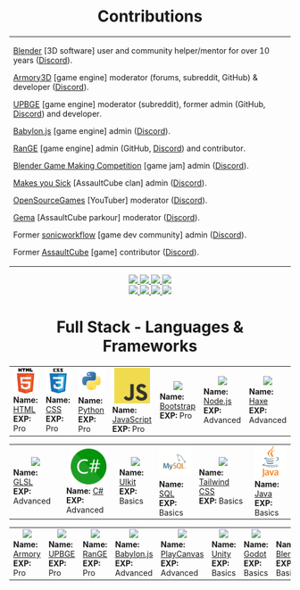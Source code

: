 <!-- SOCIAL LINKS -->
<h1 align="center">Contributions</h1>
<div align="center">
  <table>
    <tr>
      <td>
        <div align="left">
          <p><a href="https://blender.org">Blender</a> [3D software] user and community helper/mentor for over 10 years (<a href="https://discord.gg/blender">Discord</a>).</p>
          <p><a href="https://armory3d.org">Armory3D</a> [game engine] moderator (forums, subreddit, GitHub) & developer (<a href="https://discord.gg/rtpFtwnZCq">Discord</a>).</p>
          <p><a href="https://upbge.org">UPBGE</a> [game engine] moderator (subreddit), former admin (GitHub, <a href="https://discord.gg/kWjKQAR">Discord</a>) and developer.</p>
          <p><a href="https://babylonjs.com">Babylon.js</a> [game engine] admin (<a href="https://discord.gg/bn2xx6VkbP">Discord</a>).</p>
          <p><a href="https://rangeengine.tech">RanGE</a> [game engine] admin (GitHub, <a href="https://discord.gg/yenmgDw3Fn">Discord</a>) and contributor.</p>
          <p><a href="https://bgmchallenge.blogspot.com">Blender Game Making Competition</a> [game jam] admin (<a href="https://discord.gg/aR6CAcR">Discord</a>).</p>
          <p><a href="https://actionfps.com/clan/?id=mys">Makes you Sick</a> [AssaultCube clan] admin (<a href="https://discord.gg/DtDwfdw3Xm">Discord</a>).</p>
          <p><a href="https://youtube.com/@OpenSourceGames">OpenSourceGames</a> [YouTuber] moderator (<a href="https://discord.gg/DGrPnVUSaM">Discord</a>).</p>
          <p><a href="https://reddit.com/r/assaultcube/comments/kaczep/subreddits_back_open_i_have_one_question_what_the">Gema</a> [AssaultCube parkour] moderator (<a href="https://discord.gg/RFQx27P6Hw">Discord</a>).</p>
          <p>Former <a href="https://youtube.com/@SonicWorkflow">sonicworkflow</a> [game dev community] admin (<a href="https://discord.gg/BuAvRnmfNA">Discord</a>).</p>
          <p>Former <a href="https://assault.cubers.net">AssaultCube</a> [game] contributor (<a href="https://discord.me/assaultcube">Discord</a>).</p>
        </div>
      </td>
    </tr>
  </table>
</div>
<div align="center">
  <a href="https://twitter.com/rpaladin_01">
    <img src="https://img.shields.io/badge/twitter-%23E60023.svg?&color=blue&style=for-the-badge&logo=twitter&logoColor=white" />
  </a>
  <a href="https://youtube.com/channel/UCPnPW3BMq3Lv--L6XFoVfLA">
    <img src="https://img.shields.io/badge/youtube-%23E60023.svg?&style=for-the-badge&logo=youtube&logoColor=white" />
  </a>
  <a href="https://blender.stackexchange.com/users/123064/rpaladin">
    <img src="https://img.shields.io/badge/BlenderStackExchange-%23E60023.svg?&color=lightgrey&style=for-the-badge&logo=stackexchange&logoColor=white" />
  </a>
  <a href="https://reddit.com/u/randompandagames">
    <img src="https://img.shields.io/badge/reddit-%23E60023.svg?&color=darkorange&style=for-the-badge&logo=reddit&logoColor=white" />
  </a><br />
  <a href="https://discord.gg/xqrKhGjVJk">
    <img src="https://img.shields.io/badge/Armory3D Discord-%23E60023.svg?&color=darkslateblue&style=for-the-badge&logo=discord&logoColor=white" />
  </a>
  <a href="https://discord.gg/bn2xx6VkbP">
    <img src="https://img.shields.io/badge/Babylon.js Discord-%23E60023.svg?&color=darkslateblue&style=for-the-badge&logo=discord&logoColor=white" />
  </a>
  <a href="https://forums.armory3d.org/u/rpaladin">
    <img src="https://img.shields.io/badge/Armory3D Forum-%23E60023.svg?&color=yellow&style=for-the-badge&logo=discourse&logoColor=white" />
  </a>
  <a href="https://blenderartists.org/u/rpaladin">
    <img src="https://img.shields.io/badge/BlenderArtists-%23E60023.svg?&color=yellow&style=for-the-badge&logo=discourse&logoColor=white" />
  </a>
</div>
<!-- Full Stack -->
<h1 align="center">Full Stack - Languages & Frameworks</h1>
<table>
  <tr>
    <!-- HTML -->
    <td>
      <div align="center">
        <img src="https://raw.githubusercontent.com/github/explore/80688e429a7d4ef2fca1e82350fe8e3517d3494d/topics/html/html.png" width=64 /></br />
        <div align="left">
          <b>Name: </b><a href="https://developer.mozilla.org">HTML</a></br />
          <b>EXP: </b>Pro
        </div>
      </div>
    </td>
    <!-- CSS -->
    <td>
      <div align="center">
        <img src="https://raw.githubusercontent.com/github/explore/80688e429a7d4ef2fca1e82350fe8e3517d3494d/topics/css/css.png" width=64 /></br />
        <div align="left">
          <b>Name: </b><a href="https://developer.mozilla.org">CSS</a></br />
          <b>EXP: </b>Pro
        </div>
      </div>
    </td>
    <!-- Python -->
    <td>
      <div align="center">
        <img src="https://raw.githubusercontent.com/github/explore/80688e429a7d4ef2fca1e82350fe8e3517d3494d/topics/python/python.png" width=64 /></br />
        <div align="left">
          <b>Name: </b><a href="https://python.org">Python</a></br />
          <b>EXP: </b>Pro
        </div>
      </div>
    </td>
    <!-- JavaScript -->
    <td>
      <div align="center">
        <img src="https://raw.githubusercontent.com/github/explore/80688e429a7d4ef2fca1e82350fe8e3517d3494d/topics/javascript/javascript.png" width=64 /></br />
        <div align="left">
          <b>Name: </b><a href="https://www.javascript.com">JavaScript</a></br />
          <b>EXP: </b>Pro
        </div>
      </div>
    </td>
    <!-- Bootstrap -->
    <td>
      <div align="center">
        <img src="https://avatars.githubusercontent.com/u/2918581?s=200&v=4" width=64 /></br />
        <div align="left">
          <b>Name: </b><a href="https://getbootstrap.com">Bootstrap</a></br />
          <b>EXP: </b>Pro
        </div>
      </div>
    </td>
    <!-- Node.js -->
    <td>
      <div align="center">
        <img src="https://avatars.githubusercontent.com/u/9950313?s=200&v=4" width=64 /></br />
        <div align="left">
          <b>Name: </b><a href="https://nodejs.org">Node.js</a></br />
          <b>EXP: </b>Advanced
        </div>
      </div>
    </td>
    <!-- Haxe -->
    <td>
      <div align="center">
        <img src="https://avatars.githubusercontent.com/u/3826779?s=200&v=4" width=64 /></br />
        <div align="left">
          <b>Name: </b><a href="https://haxe.org">Haxe</a></br />
          <b>EXP: </b>Advanced
        </div>
      </div>
    </td>
  </tr>
</table>
<table>
  <tr>
    <!-- GLSL -->
    <td>
      <div align="center">
        <img src="https://avatars.githubusercontent.com/u/1608701?s=200&v=4" width=64 /></br />
        <div align="left">
          <b>Name: </b><a href="https://khronos.org">GLSL</a></br />
          <b>EXP: </b>Advanced
        </div>
      </div>
    </td>
    <!-- C# -->
    <td>
      <div align="center">
        <img src="https://raw.githubusercontent.com/github/explore/80688e429a7d4ef2fca1e82350fe8e3517d3494d/topics/csharp/csharp.png" width=64 /></br />
        <div align="left">
          <b>Name: </b><a href="https://dotnet.microsoft.com/en-us/download">C#</a></br />
          <b>EXP: </b>Advanced
        </div>
      </div>
    </td>
    <!-- UIkit -->
    <td>
      <div align="center">
        <img src="https://avatars.githubusercontent.com/u/4173184?s=200&v=4" width=64 /></br />
        <div align="left">
          <b>Name: </b><a href="https://getuikit.com">UIkit</a></br />
          <b>EXP: </b>Basics
        </div>
      </div>
    </td>
    <!-- SQL -->
    <td>
      <div align="center">
        <img src="https://raw.githubusercontent.com/github/explore/80688e429a7d4ef2fca1e82350fe8e3517d3494d/topics/mysql/mysql.png" width=64 /></br />
        <div align="left">
          <b>Name: </b><a href="https://aws.amazon.com/what-is/sql">SQL</a></br />
          <b>EXP: </b>Basics
        </div>
      </div>
    </td>
    <!-- TailwindCSS -->
    <td>
      <div align="center">
        <img src="https://avatars.githubusercontent.com/u/67109815?s=200&v=4" width=64 /></br />
        <div align="left">
          <b>Name: </b><a href="http://tailwindcss.com">Tailwind CSS</a></br />
          <b>EXP: </b>Basics
        </div>
      </div>
    </td>
    <!-- Java -->
    <td>
      <div align="center">
        <img src="https://raw.githubusercontent.com/github/explore/5b3600551e122a3277c2c5368af2ad5725ffa9a1/topics/java/java.png" width=64 /></br />
        <div align="left">
          <b>Name: </b><a href="https://java.com/en">Java</a></br />
          <b>EXP: </b>Basics
        </div>
      </div>
    </td>
  </tr>
</table>
<table>
  <tr>
    <!-- Armory -->
    <td>
      <div align="center">
        <img src="https://avatars.githubusercontent.com/u/20436620?s=200&v=4" width=64 /><br />
        <div align="left">
          <b>Name: </b><a href="https://armory3d.org">Armory</a><br />
          <b>EXP: </b>Pro
        </div>
      </div>
    </td>
    <!-- UPBGE -->
    <td>
      <div align="center">
        <img src="https://avatars.githubusercontent.com/u/16006310?s=200&v=4" width=64 /><br />
        <div align="left">
          <b>Name: </b><a href="https://upbge.org">UPBGE</a><br />
          <b>EXP: </b>Pro
        </div>
      </div>
    </td>
    <!-- RanGE -->
    <td>
      <div align="center">
        <img src="https://avatars.githubusercontent.com/u/112126963?s=200&v=4" width=64 /><br />
        <div align="left">
          <b>Name: </b><a href="https://rangeengine.tech">RanGE</a><br />
          <b>EXP: </b>Pro
        </div>
      </div>
    </td>
    <!-- Babylon.js -->
    <td>
      <div align="center">
        <img src="https://avatars.githubusercontent.com/u/4855800?s=200&v=4" width=64 /><br />
        <div align="left">
          <b>Name: </b><a href="https://babylonjs.com">Babylon.js</a><br />
          <b>EXP: </b>Advanced
        </div>
      </div>
    </td>
    <!-- PlayCanvas -->
    <td>
      <div align="center">
        <img src="https://avatars.githubusercontent.com/u/1030579?s=200&v=4" width=64 /></br />
        <div align="left">
          <b>Name: </b><a href="https://playcanvas.com">PlayCanvas</a></br />
          <b>EXP: </b>Advanced
        </div>
      </div>
    </td>
    <!-- Unity -->
    <td>
      <div align="center">
        <img src="https://avatars.githubusercontent.com/u/13039680?s=200&v=4" width=64 /></br />
        <div align="left">
          <b>Name: </b><a href="https://unity3d.com">Unity</a></br />
          <b>EXP: </b>Basics
         </div>
      </div>
    </td>
    <!-- Godot -->
    <td>
      <div align="center">
        <img src="https://avatars.githubusercontent.com/u/6318500?s=200&v=4" width=64 /></br />
        <div align="left">
          <b>Name: </b><a href="https://godotengine.org">Godot</a></br />
          <b>EXP: </b>Basics
        </div>
      </div>
    </td>
    <!-- Blend4Web -->
    <td>
      <div align="center">
        <img src="https://avatars.githubusercontent.com/u/7070926?s=200&v=4" width=64 /></br />
        <div align="left">
          <b>Name: </b><a href="https://blend4web.com">Blend4Web</a></br />
          <b>EXP: </b>Basics
        </div>
      </div>
    </td>
  </tr>
</table>

<!-- Top Languages + Github Stats -->

<!-- | <img align="center" src="https://github-readme-stats.vercel.app/api/top-langs/?username=rpaladin&layout=compact&theme=ayu-mirage&show_icons=true" /> | <img align="center" src="https://github-readme-stats.vercel.app/api?username=rpaladin&theme=ayu-mirage&show_icons=true" />
| ------------- | ------------- | -->

<!-- Armory Website + UPBGE Website -->

<!-- | <img align="center" src="https://github-readme-stats.vercel.app/api/pin/?username=armory3d&repo=armory_web&theme=ayu-mirage&show_icons=true&show_owner=true" href="https://github.com/armory3d/armory_web" /> | <img align="center" src="https://github-readme-stats.vercel.app/api/pin/?username=upbge&repo=upbge.github.io&theme=ayu-mirage&show_icons=true&show_owner=true" href="https://github.com/upbge/upbge.github.io" />
| ------------- | ------------- | -->

